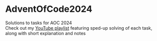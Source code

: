 # AdventOfCode2024
Solutions to tasks for AOC 2024<br>
Check out my [YouTube playlist](<https://www.youtube.com/playlist?list=PLZCVa2o0LYsZrurg9FvXwctosdXIj7ZAg >) featuring sped-up solving of each task, along with short explanation and notes
